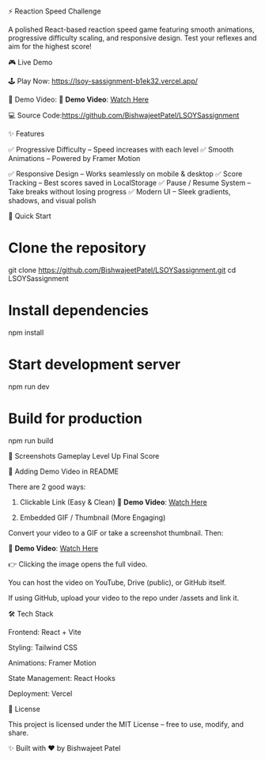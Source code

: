 ⚡ Reaction Speed Challenge

A polished React-based reaction speed game featuring smooth animations, progressive difficulty scaling, and responsive design. Test your reflexes and aim for the highest score!

🎮 Live Demo

🕹️ Play Now: https://lsoy-sassignment-b1ek32.vercel.app/

🎥 Demo Video: 🎥 **Demo Video**: [Watch Here](https://github.com/BishwajeetPatel/LSOYSassignment/blob/main/assets/demo.mp4)


💻 Source Code:https://github.com/BishwajeetPatel/LSOYSassignment

✨ Features

✅ Progressive Difficulty – Speed increases with each level
✅ Smooth Animations – Powered by Framer Motion

✅ Responsive Design – Works seamlessly on mobile & desktop
✅ Score Tracking – Best scores saved in LocalStorage
✅ Pause / Resume System – Take breaks without losing progress
✅ Modern UI – Sleek gradients, shadows, and visual polish

🚀 Quick Start
# Clone the repository
git clone https://github.com/BishwajeetPatel/LSOYSassignment.git
cd LSOYSassignment

# Install dependencies
npm install

# Start development server
npm run dev

# Build for production
npm run build

📸 Screenshots
Gameplay	Level Up	Final Score

	
	
🎥 Adding Demo Video in README

There are 2 good ways:

1. Clickable Link (Easy & Clean)
🎥 **Demo Video**: [Watch Here](your-video-url)

2. Embedded GIF / Thumbnail (More Engaging)

Convert your video to a GIF or take a screenshot thumbnail. Then:

🎥 **Demo Video**: [Watch Here](https://github.com/BishwajeetPatel/LSOYSassignment/blob/main/assets/demo.mp4)



👉 Clicking the image opens the full video.

You can host the video on YouTube, Drive (public), or GitHub itself.

If using GitHub, upload your video to the repo under /assets and link it.

🛠️ Tech Stack

Frontend: React + Vite

Styling: Tailwind CSS

Animations: Framer Motion

State Management: React Hooks

Deployment: Vercel

📜 License

This project is licensed under the MIT License – free to use, modify, and share.

✨ Built with ❤️ by Bishwajeet Patel
